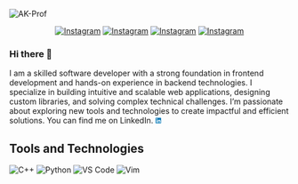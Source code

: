 ![AK-Prof](https://user-images.githubusercontent.com/54282666/126887713-1344fa1c-0edf-4f90-847b-da222f6d66e1.png)

<p align="center">
<!--   <a href="https://www.instagram.com/hmm_me_aman/"><img src="img/instagram.png" alt="Instagram" width="20px" height="20px"></img></a>
  <a href="https://www.linkedin.com/in/ak74458"><img src="img/linkedin.png" alt="Instagram" width="20px" height="20px"></img></a>
  <a href="https://www.codechef.com/users/amankr74458"><img src="img/codechef-1324440139527402917_512.png" alt="Instagram" width="20px" height="20px"></img></a>
  <a href="https://codeforces.com/profile/AMAN74458"><img src="img/codeforces-1324440139959685960_512.png" alt="Instagram" width="20px" height="20px"></img></a> -->
  <a href="https://www.instagram.com/amankr_O_O"><img src="https://img.shields.io/badge/Instagram-E4405F?style=for-the-badge&logo=instagram&logoColor=white" alt="Instagram"></img></a>
    <a href="https://www.linkedin.com/in/ak74458"><img src="https://img.shields.io/badge/LinkedIn-0077B5?style=for-the-badge&logo=linkedin&logoColor=white" alt="Instagram"></img></a>
  <a href="https://www.codechef.com/users/amankr74458"><img src="https://img.shields.io/badge/Codechef-5B4638?style=for-the-badge&logo=CodeChef&logoColor=white" alt="Instagram"></img></a>
  <a href="https://codeforces.com/profile/AMAN74458"><img src="https://img.shields.io/badge/Codeforces-C8232C?style=for-the-badge&logo=Codeforces&logoColor=white" alt="Instagram"></img></a>
  
</p>

### Hi there 👋

I am a skilled software developer with a strong foundation in frontend development and hands-on experience in backend technologies. I specialize in building intuitive and scalable web applications, designing custom libraries, and solving complex technical challenges. I’m passionate about exploring new tools and technologies to create impactful and efficient solutions. You can find me on LinkedIn. <a href="https://www.linkedin.com/in/ak74458"><img src="img/linkedin.png" alt="Instagram" width="10px" height="10px"></img></a>

## Tools and Technologies
![C++](https://img.shields.io/badge/C%2B%2B-00599C?style=for-the-badge&logo=c%2B%2B&logoColor=white)
![Python](https://img.shields.io/badge/Python-3776AB?style=for-the-badge&logo=python&logoColor=white)
![VS Code](https://img.shields.io/badge/Visual_Studio_Code-0078D4?style=for-the-badge&logo=visual%20studio%20code&logoColor=white)
![Vim](https://img.shields.io/badge/VIM-%2311AB00.svg?&style=for-the-badge&logo=vim&logoColor=white)

<!--
**AmanKrr/AmanKrr** is a ✨ _special_ ✨ repository because its `README.md` (this file) appears on your GitHub profile.

Here are some ideas to get you started:

- 🔭 I’m currently working on ...
- 🌱 I’m currently learning ...
- 👯 I’m looking to collaborate on ...
- 🤔 I’m looking for help with ...
- 💬 Ask me about ...
- 📫 How to reach me: ...
- 😄 Pronouns: ...
- ⚡ Fun fact: ...
-->

